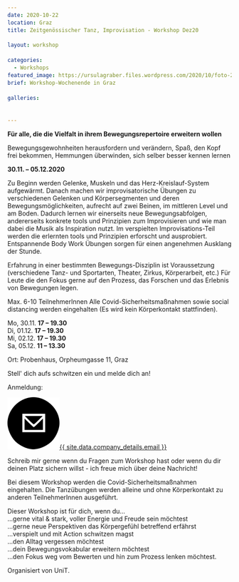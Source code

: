 ```yaml
---
date: 2020-10-22
location: Graz
title: Zeitgenössischer Tanz, Improvisation - Workshop Dez20

layout: workshop

categories:
  - Workshops
featured_image: https://ursulagraber.files.wordpress.com/2020/10/foto-20.jpg
brief: Workshop-Wochenende in Graz

galleries:


---
```


**Für alle, die die Vielfalt in ihrem Bewegungsrepertoire erweitern wollen**

Bewegungsgewohnheiten herausfordern und verändern, Spaß, den Kopf frei bekommen, Hemmungen überwinden, sich selber besser kennen lernen   

**30.11. – 05.12.2020**

Zu Beginn werden Gelenke, Muskeln und das Herz-Kreislauf-System aufgewärmt.
Danach machen wir improvisatorische Übungen zu verschiedenen Gelenken und Körpersegmenten und deren Bewegungsmöglichkeiten, aufrecht auf zwei Beinen, im mittleren Level und am Boden. Dadurch lernen wir einerseits neue Bewegungsabfolgen, andererseits konkrete tools und Prinzipien zum Improvisieren und wie man dabei die Musik als Inspiration nutzt.
Im verspielten Improvisations-Teil werden die erlernten tools und Prinzipien erforscht und ausprobiert.
Entspannende Body Work Übungen sorgen für einen angenehmen Ausklang der Stunde.

Erfahrung in einer bestimmten Bewegungs-Disziplin ist Voraussetzung (verschiedene Tanz- und Sportarten, Theater, Zirkus, Körperarbeit, etc.)
Für Leute die den Fokus gerne auf den Prozess, das Forschen und das Erlebnis von Bewegungen legen.

Max. 6-10 TeilnehmerInnen
Alle Covid-Sicherheitsmaßnahmen sowie social distancing werden eingehalten (Es wird kein Körperkontakt stattfinden).

Mo, 30.11. **17 – 19.30**   
Di, 01.12. **17 – 19.30**   
Mi, 02.12. **17 – 19.30**   
Sa, 05.12. **11 – 13.30**   

Ort: Probenhaus, Orpheumgasse 11, Graz   

Stell' dich aufs schwitzen ein und melde dich an!     

Anmeldung:

<a class="pairs" href="mailto:{{ site.data.company_details.email }}"><img class="paired-icon" src="/images/mail.png" />{{ site.data.company_details.email }}</a>

Schreib mir gerne wenn du Fragen zum Workshop hast oder wenn du dir deinen Platz sichern willst - ich freue mich über deine Nachricht!  


Bei diesem Workshop werden die Covid-Sicherheitsmaßnahmen eingehalten. Die Tanzübungen werden alleine und ohne Körperkontakt zu anderen TeilnehmerInnen ausgeführt.   

Dieser Workshop ist für dich, wenn du...  
...gerne vital & stark, voller Energie und Freude sein möchtest  
...gerne neue Perspektiven das Körpergefühl betreffend erfährst  
...verspielt und mit Action schwitzen magst  
...den Alltag vergessen möchtest  
...dein Bewegungsvokabular erweitern möchtest  
...den Fokus weg vom Bewerten und hin zum Prozess lenken möchtest.  


Organisiert von UniT.
